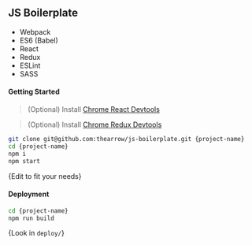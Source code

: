 ## JS Boilerplate

- Webpack
- ES6 (Babel)
- React
- Redux
- ESLint
- SASS

#### Getting Started

> (Optional) Install [Chrome React Devtools](https://chrome.google.com/webstore/detail/react-developer-tools/fmkadmapgofadopljbjfkapdkoienihi?hl=en)

> (Optional) Install [Chrome Redux Devtools](https://chrome.google.com/webstore/detail/redux-devtools/lmhkpmbekcpmknklioeibfkpmmfibljd?hl=en)

```bash
git clone git@github.com:thearrow/js-boilerplate.git {project-name}
cd {project-name}
npm i
npm start
```
{Edit to fit your needs}


#### Deployment

```bash
cd {project-name}
npm run build
```
{Look in `deploy/`}
